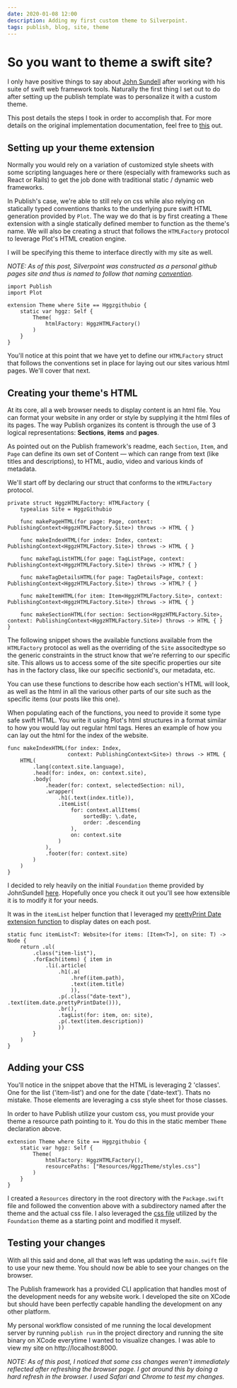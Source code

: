 ```yaml
---
date: 2020-01-08 12:00
description: Adding my first custom theme to Silverpoint.
tags: publish, blog, site, theme
---
```

# So you want to theme a swift site?

I only have positive things to say about [John Sundell](https://github.com/JohnSundell) after working with his suite of swift web framework tools. Naturally the first thing I set out to do after setting up the publish template was to personalize it with a custom theme.

This post details the steps I took in order to accomplish that. For more details on the original implementation documentation, feel free to [this](https://github.com/JohnSundell/Publish#building-an-html-theme) out.


## Setting up your theme extension

Normally you would rely on a variation of customized style sheets with some scripting languages here or there (especially with frameworks such as React or Rails) to get the job done with traditional static / dynamic web frameworks.

In Publish's case, we're able to still rely on css while also relying on statically typed conventions thanks to the underlying pure swift HTML generation provided by <code class="inline">Plot</code>. The way we do that is by first creating a <code class="inline">Theme </code>extension with a single statically defined member to function as the theme's name. We will also be creating a struct that follows the <code class="inline">HTMLFactory</code> protocol to leverage Plot's HTML creation engine.

I will be specifying this theme to interface directly with my site as well.

*NOTE: As of this post, Silverpoint was constructed as a personal github pages site and thus is named to follow that naming [convention](https://pages.github.com).*

```
import Publish
import Plot

extension Theme where Site == Hggzgithubio {
    static var hggz: Self {
        Theme(
            htmlFactory: HggzHTMLFactory()
        )
    }
}
```

You'll notice at this point that we have yet to define our <code class="inline">HTMLFactory</code> struct that follows the conventions set in place for laying out our sites various html pages. We'll cover that next.

## Creating your theme's HTML

At its core, all a web browser needs to display content is an html file. You can format your website in any order or style by supplying it the html files of its pages. The way Publish organizes its content is through the use of 3 logical representations: <b>Sections</b>, <b>items</b> and <b>pages</b>.

As pointed out on the Publish framework's readme, each <code class="inline">Section</code>, <code class="inline">Item</code>, and <code class="inline">Page</code> can define its own set of Content — which can range from text (like titles and descriptions), to HTML, audio, video and various kinds of metadata.

We'll start off by declaring our struct that conforms to the <code class="inline">HTMLFactory</code> protocol.

```
private struct HggzHTMLFactory: HTMLFactory {
    typealias Site = HggzGithubio
    
    func makePageHTML(for page: Page, context: PublishingContext<HggzHTMLFactory.Site>) throws -> HTML { }

    func makeIndexHTML(for index: Index, context: PublishingContext<HggzHTMLFactory.Site>) throws -> HTML { }

    func makeTagListHTML(for page: TagListPage, context: PublishingContext<HggzHTMLFactory.Site>) throws -> HTML? { }

    func makeTagDetailsHTML(for page: TagDetailsPage, context: PublishingContext<HggzHTMLFactory.Site>) throws -> HTML? { }

    func makeItemHTML(for item: Item<HggzHTMLFactory.Site>, context: PublishingContext<HggzHTMLFactory.Site>) throws -> HTML { }

    func makeSectionHTML(for section: Section<HggzHTMLFactory.Site>, context: PublishingContext<HggzHTMLFactory.Site>) throws -> HTML { }
}
```

The following snippet shows the available functions available from the <code class="inline">HTMLFactory</code> protocol as well as the overriding of the <code class="inline">Site</code> associtedtype so the generic constraints in the struct know that we're referring to our specific site. This allows us to access some of the site specific properties our site has in the factory class, like our specific sectionId's, our metadata, etc.

You can use these functions to describe how each section's HTML will look, as well as the html in all the various other parts of our site such as the specific items (our posts like this one).

When populating each of the functions, you need to provide it some type safe swift HTML. You write it using Plot's html structures in a format similar to how you would lay out regular html tags. Heres an example of how you can lay out the html for the index of the website.

```
func makeIndexHTML(for index: Index,
                   context: PublishingContext<Site>) throws -> HTML {
    HTML(
        .lang(context.site.language),
        .head(for: index, on: context.site),
        .body(
            .header(for: context, selectedSection: nil),
            .wrapper(
                .h1(.text(index.title)),
                .itemList(
                    for: context.allItems(
                        sortedBy: \.date,
                        order: .descending
                    ),
                    on: context.site
                )
            ),
            .footer(for: context.site)
        )
    )
}
```

I decided to rely heavily on the initial <code class="inline">Foundation</code> theme provided by JohnSundell [here](https://github.com/JohnSundell/Publish/commit/ef3cd95bc4b4307c516b7538c6c2dfcc943fc7a8#diff-e4f4d4927f56c44345fc9efc87ff25e2). Hopefully once you check it out you'll see how extensible it is to modify it for your needs.

It was in the <code class="inline">itemList</code> helper function that I leveraged my [prettyPrint Date extension function](/posts/p2/) to display dates on each post.

```
static func itemList<T: Website>(for items: [Item<T>], on site: T) -> Node {
    return .ul(
        .class("item-list"),
        .forEach(items) { item in
            .li(.article(
                .h1(.a(
                    .href(item.path),
                    .text(item.title)
                    )),
                .p(.class("date-text"), .text(item.date.prettyPrintDate())),
                .br(),
                .tagList(for: item, on: site),
                .p(.text(item.description))
                ))
        }
    )
}

```

## Adding your CSS

You'll notice in the snippet above that the HTML is leveraging 2 'classes'. One for the list ('item-list') and one for the date ('date-text'). Thats no mistake. Those elements are leveraging a css style sheet for those classes.

In order to have Publish utilize your custom css, you must provide your theme a resource path pointing to it. You do this in the static member <code class="inline">Theme</code> declaration above.

```
extension Theme where Site == Hggzgithubio {
    static var hggz: Self {
        Theme(
            htmlFactory: HggzHTMLFactory(),
            resourcePaths: ["Resources/HggzTheme/styles.css"]
        )
    }
}
```

I created a <code class="inline">Resources</code> directory in the root directory with the <code class="inline">Package.swift</code> file and followed the convention above with a subdirectory named after the theme and the actual css file. I also leveraged the [css file](https://github.com/JohnSundell/Publish/commit/ef3cd95bc4b4307c516b7538c6c2dfcc943fc7a8#diff-98456e10ede04c3921630ce432dac1cd) utilized by the <code class="inline">Foundation</code> theme as a starting point and modified it myself.

## Testing your changes

With all this said and done, all that was left was updating the <code class="inline">main.swift</code> file to use your new theme. You should now be able to see your changes on the browser.

The Publish framework has a provided CLI application that handles most of the development needs for any website work. I developed the site on XCode but should have been perfectly capable handling the development on any other platform.

My personal workflow consisted of me running the local development server by running <code class="inline">publish run</code> in the project directory and running the site binary on XCode everytime I wanted to visualize changes. I was able to view my site on http://localhost:8000.

*NOTE: As of this post, I noticed that some css changes weren't immediately reflected after refreshing the browser page. I got around this by doing a hard refresh in the browser. I used Safari and Chrome to test my changes.*
